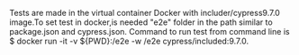 Tests are made in the virtual container Docker with includer/cypress9.7.0 image.To set test in docker,is needed "e2e" folder in the path similar to package.json and cypress.json. 
Command to run test from command line is $ docker run -it -v ${PWD}:/e2e -w /e2e cypress/included:9.7.0. 
